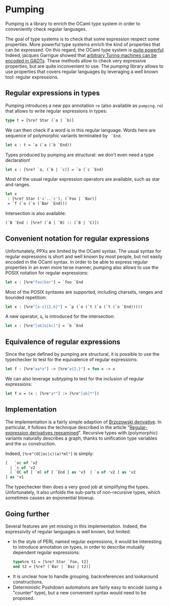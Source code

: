 # Pumping

Pumping is a library to enrich the OCaml type system in order to conveniently check regular languages.

The goal of type systems is to check that some expression respect some properties. More powerful type systems enrich the kind of properties that can be expressed.
On this regard, the OCaml type system is [quite powerful][generic-ppx].
Indeed, jacques Garrigue showed that [arbitrary Turing machines can be encoded
in GADTs][GADTexhaustiveness].
These methods allow to check very expressive properties, but are quite inconvenient to use. The *pumping* library allows to use properties that covers regular languages
by leveraging a well known tool: regular expressions.

[generic-ppx]: http://www.ocamlpro.com/2014/04/01/the-generic-syntax-extension/
[GADTexhaustiveness]: http://eptcs.web.cse.unsw.edu.au/paper.cgi?ML2015.2

## Regular expressions in types

Pumping introduces a new ppx annotation `re` (also available as `pumping.re`) that
allows to write regular expressions in types:
```ocaml
type t = [%re? Star (`a | `b)]
```

We can then check if a word is in this regular language. Words here are sequence of polymorphic variants terminated by `` `End``.
```ocaml
let x : t = `a (`a (`b `End))
```

Types produced by pumping are structural: we don't even need a type declaration!
```ocaml
let x : [%re? `a, (`b | `c)] = `a (`c `End)
```

Most of the usual regular expression operators are available, such as star and ranges.
```ocaml
let x
 : [%re? Star ('a'..'z'), (`Foo | `Bar)]
 = `f (`o (`o (`Bar `End)))
```

Intersection is also available:
```ocaml
(`B `End : [%re? (`A | `B) :: (`B | `C)])
```

## Convenient notation for regular expressions

Unfortunately, PPXs are limited by the OCaml syntax. The usual syntax for regular expressions
is short and well known by most people, but not easily encoded in the OCaml syntax.
In order to be able to express regular properties in an even more terse manner, pumping
also allows to use the POSIX notation for regular expressions:
```ocaml
let x : [%re"foo|bar"] = `foo `End
```

Most of the POSIX syntaxes are supported, including charsets, ranges and bounded repetition:
```ocaml
let x : [%re"[a-z]{2,6}"] = `p (`o (`t (`a (`t (`o `End)))))
```

A new operator, `&`, is introduced for the intersection:
```ocaml
let x : [%re"[ab]&[bc]"] = `b `End
```

## Equivalence of regular expressions

Since the type defined by pumping are structural, it is possible to use the typechecker
to test for the equivalence of regular expressions:
```ocaml
let f : [%re"aa*a"] -> [%re"a{2,}"] = fun x -> x
```

We can also leverage subtyping to test for the inclusion of regular expressions:
```ocaml
let f x = (x : [%re"a*"] :> [%re"[ab]*"])
```

## Implementation

The implementation is a fairly simple adaption of [Brzozowski derivative][deriv]. In
particular, it follows the technique described in the article "[Regular-expression derivatives reexamined][deriv2]".
Recursive types with (polymorphic) variants naturally describes a graph, thanks to
unification type variables and the `as` construction.

Indeed, `[%re"(OC|oc|c)(a)*ml"]` is simply:

```ocaml
[   `oc of 'v2
  | `c of 'v2
  | `OC of [ `ml of [ `End ] as 'v3  | `a of 'v2 ] as 'v2
] as 'v1
```

The typechecker then does a very good job at simplifying the types. Unfortunately, it also
unfolds the sub-parts of non-recursive types, which sometimes causes
an exponential blowup.

[deriv]: https://en.wikipedia.org/wiki/Brzozowski_derivative
[deriv2]: https://www.cl.cam.ac.uk/~so294/documents/jfp09.pdf

## Going further

Several features are yet missing in this implementation. Indeed, the expressivity of
regular languages is well known, but limited.

- In the style of PERL named regular expressions, it would be interesting to introduce
  annotation on types, in order to describe mutually dependent regular expressions:
  ```ocaml
  type%re t1 = [%re? Star `Foo, t2]
  and t2 = [%re? (`Bar | `Baz | t2)]
  ```
- It is unclear how to handle grouping, backreferences and lookaround constructions.
- Deterministic Pushdown automatons are fairly easy to encode (using a "counter" type), but
  a new convenient syntax would need to be proposed.
